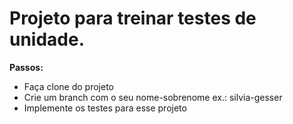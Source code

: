 # Projeto para treinar testes de unidade.

**Passos:**

- Faça clone do projeto
- Crie um branch com o seu nome-sobrenome ex.: silvia-gesser
- Implemente os testes para esse projeto 
